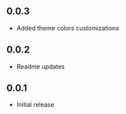 ## 0.0.3

* Added theme colors customizations

## 0.0.2

* Readme updates

## 0.0.1

* Initial release
